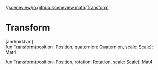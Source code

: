 //[sceneview](../../index.md)/[io.github.sceneview.math](index.md)/[Transform](-transform.md)

# Transform

[androidJvm]\
fun [Transform](-transform.md)(position: [Position](index.md#945960193%2FClasslikes%2F-1571379623), quaternion: Quaternion, scale: [Scale](index.md#2055938798%2FClasslikes%2F-1571379623)): Mat4

fun [Transform](-transform.md)(position: [Position](index.md#945960193%2FClasslikes%2F-1571379623), rotation: [Rotation](index.md#1133844556%2FClasslikes%2F-1571379623), scale: [Scale](index.md#2055938798%2FClasslikes%2F-1571379623)): Mat4
